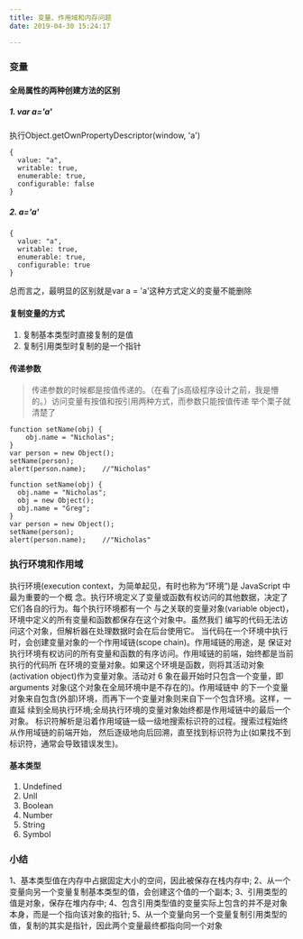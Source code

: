 ```yaml
---
title: 变量、作用域和内存问题
date: 2019-04-30 15:24:17

---
```

### 变量
#### 全局属性的两种创建方法的区别
##### 1. var a='a'
执行Object.getOwnPropertyDescriptor(window, 'a')
```
{
  value: "a", 
  writable: true,
  enumerable: true,
  configurable: false
}
```

##### 2. a='a'
```
{
  value: "a",
  writable: true,
  enumerable: true,
  configurable: true
}
```
总而言之，最明显的区别就是var a = 'a'这种方式定义的变量不能删除

<!-- more -->

#### 复制变量的方式
1. 复制基本类型时直接复制的是值
2. 复制引用类型时复制的是一个指针

#### 传递参数
>传递参数的时候都是按值传递的。（在看了js高级程序设计之前，我是懵的。）访问变量有按值和按引用两种方式，而参数只能按值传递
举个栗子就清楚了
```
function setName(obj) {
    obj.name = "Nicholas";
}
var person = new Object();
setName(person);
alert(person.name);    //"Nicholas"
```

```
function setName(obj) {
  obj.name = "Nicholas";
  obj = new Object();
  obj.name = "Greg";
}
var person = new Object();
setName(person);
alert(person.name);    //"Nicholas"
```

### 执行环境和作用域
执行环境(execution context，为简单起见，有时也称为“环境”)是 JavaScript 中最为重要的一个概 念。执行环境定义了变量或函数有权访问的其他数据，决定了它们各自的行为。每个执行环境都有一个 与之关联的变量对象(variable object)，环境中定义的所有变量和函数都保存在这个对象中。虽然我们 编写的代码无法访问这个对象，但解析器在处理数据时会在后台使用它。
当代码在一个环境中执行时，会创建变量对象的一个作用域链(scope chain)。作用域链的用途，是 保证对执行环境有权访问的所有变量和函数的有序访问。作用域链的前端，始终都是当前执行的代码所 在环境的变量对象。如果这个环境是函数，则将其活动对象(activation object)作为变量对象。活动对 6 象在最开始时只包含一个变量，即 arguments 对象(这个对象在全局环境中是不存在的)。作用域链中 的下一个变量对象来自包含(外部)环境，而再下一个变量对象则来自下一个包含环境。这样，一直延 续到全局执行环境;全局执行环境的变量对象始终都是作用域链中的最后一个对象。
标识符解析是沿着作用域链一级一级地搜索标识符的过程。搜索过程始终从作用域链的前端开始， 然后逐级地向后回溯，直至找到标识符为止(如果找不到标识符，通常会导致错误发生)。

#### 基本类型
1. Undefined
2. Unll
3. Boolean
4. Number
5. String
6. Symbol

### 小结
1、基本类型值在内存中占据固定大小的空间，因此被保存在栈内存中;
2、从一个变量向另一个变量复制基本类型的值，会创建这个值的一个副本;
3、引用类型的值是对象，保存在堆内存中;
4、包含引用类型值的变量实际上包含的并不是对象本身，而是一个指向该对象的指针;
5、从一个变量向另一个变量复制引用类型的值，复制的其实是指针，因此两个变量最终都指向同一个对象